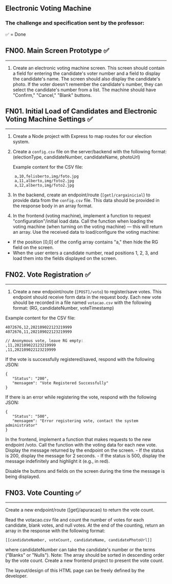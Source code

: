 ## Electronic Voting Machine

### The challenge and specification sent by the professor:

✅ = Done

## FN00. Main Screen Prototype ✅
---
1. Create an electronic voting machine screen. This screen should contain a field for entering the candidate's voter number and a field to display the candidate's name. The screen should also display the candidate's photo. If the voter doesn't remember the candidate's number, they can select the candidate's number from a list. The machine should have "Confirm," "Cancel," "Blank" buttons. 


## FN01. Initial Load of Candidates and Electronic Voting Machine Settings ✅
---
1. Create a Node project with Express to map routes for our election system. 

2. Create a `config.csv` file on the server/backend with the following format: 
   (electionType, candidateNumber, candidateName, photoUrl) 

   Example content for the CSV file:

~~~
    a,10,felisberto,img/foto.jpg
    a,11,alberto,img/foto2.jpg
    a,12,alberto,img/foto2.jpg
~~~

3. In the backend, create an endpoint/route (`[get]/cargainicial`) to provide data from the `config.csv` file. This data should be provided in the response body in an array format. 

4. In the frontend (voting machine), implement a function to request "configuration"/initial load data. Call the function when loading the voting machine (when turning on the voting machine) — this will return an array. Use the received data to load/configure the voting machine:
- If the position [0,0] of the config array contains "a," then hide the RG field on the screen.
- When the user enters a candidate number, read positions 1, 2, 3, and load them into the fields displayed on the screen. 


## FN02. Vote Registration ✅
---
1. Create a new endpoint/route (`[POST]/voto`) to register/save votes. This endpoint should receive form data in the request body. Each new vote should be recorded in a file named `votacao.csv` with the following format: 
(RG, candidateNumber, voteTimestamp)

Example content for the CSV file:

~~~
4072676,12,202109022123219999
4072676,11,202109022123219999

// Anonymous vote, leave RG empty:
,11,202109022123219999
,11,202109022123219999
~~~


If the vote is successfully registered/saved, respond with the following JSON:
~~~
{
   "Status": "200",
   "mensagem": "Vote Registered Successfully"
}
~~~

If there is an error while registering the vote, respond with the following JSON:

~~~
{
   "Status": "500",
   "mensagem": "Error registering vote, contact the system administrator"
}
~~~

In the frontend, implement a function that makes requests to the new endpoint /voto.
    Call the function with the voting data for each new vote.
Display the message returned by the endpoint on the screen.
    - If the status is 200, display the message for 2 seconds.
    - If the status is 500, display the message indefinitely and highlight it (e.g., in red).

Disable the buttons and fields on the screen during the time the message is being displayed.

## FN03. Vote Counting ✅
---

Create a new endpoint/route ([get]/apuracao) to return the vote count.

Read the votacao.csv file and count the number of votes for each candidate, blank votes, and null votes.
At the end of the counting, return an array in the response with the following format:

~~~
[[candidateNumber, voteCount, candidateName, candidatePhotoUrl]]
~~~

where candidateNumber can take the candidate's number or the terms ("Blanks" or "Nulls").
Note: The array should be sorted in descending order by the vote count.
Create a new frontend project to present the vote count.

The layout/design of this HTML page can be freely defined by the developer.




